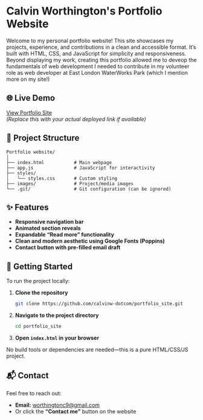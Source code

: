 # Calvin Worthington's Portfolio Website

Welcome to my personal portfolio website! This site showcases my projects, experience, and contributions in a clean and accessible format. It’s built with HTML, CSS, and JavaScript for simplicity and responsiveness. Beyond displaying my work, creating this portfolio allowed me to deveop the fundamentals of web development I needed to contribute in my volunteer role as web developer at East London WaterWorks Park (which I mention more on my site!)

## 🌐 Live Demo

[View Portfolio Site](#)  
*(Replace this with your actual deployed link if available)*

## 📁 Project Structure

```
Portfolio website/
│
├── index.html           # Main webpage
├── app.js               # JavaScript for interactivity
├── styles/
│   └── styles.css       # Custom styling
├── images/              # Project/media images
└── .git/                # Git configuration (can be ignored)
```

## ✨ Features

- **Responsive navigation bar**
- **Animated section reveals**
- **Expandable “Read more” functionality**
- **Clean and modern aesthetic using Google Fonts (Poppins)**
- **Contact button with pre-filled email draft**

## 🚀 Getting Started

To run the project locally:

1. **Clone the repository**
   ```bash
   git clone https://github.com/calvinw-dotcom/portfolio_site.git
   ```
2. **Navigate to the project directory**
   ```bash
   cd portfolio_site
   ```
3. **Open `index.html` in your browser**

No build tools or dependencies are needed—this is a pure HTML/CSS/JS project.

## 📬 Contact

Feel free to reach out:
- **Email:** worthingtonc9@gmail.com
- Or click the **“Contact me”** button on the website
